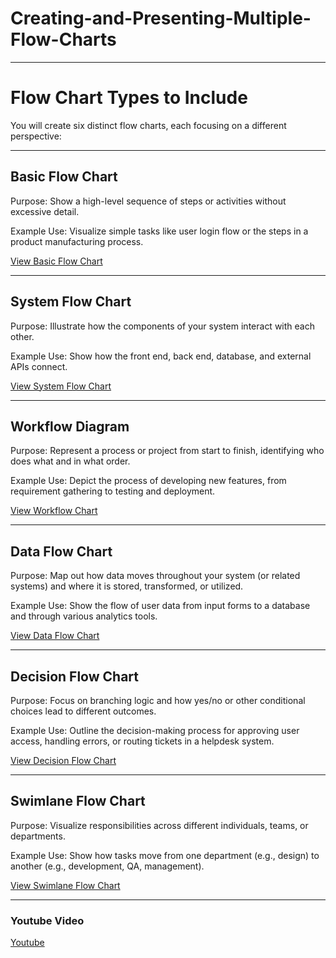 # Creating-and-Presenting-Multiple-Flow-Charts
---
# Flow Chart Types to Include
You will create six distinct flow charts, each focusing on a different perspective:

---
## Basic Flow Chart

Purpose: Show a high-level sequence of steps or activities without excessive detail.

Example Use: Visualize simple tasks like user login flow or the steps in a product manufacturing process.

[View Basic Flow Chart](Basic-Flow-Chart.md)

---
## System Flow Chart

Purpose: Illustrate how the components of your system interact with each other.

Example Use: Show how the front end, back end, database, and external APIs connect.

[View System Flow Chart](system_flow_chart.md)

---
## Workflow Diagram

Purpose: Represent a process or project from start to finish, identifying who does what and in what order.

Example Use: Depict the process of developing new features, from requirement gathering to testing and deployment.

[View Workflow Chart](workflow.md)

--- 
## Data Flow Chart

Purpose: Map out how data moves throughout your system (or related systems) and where it is stored, transformed, or utilized.

Example Use: Show the flow of user data from input forms to a database and through various analytics tools.

[View Data Flow Chart](data_flow.md)

---
## Decision Flow Chart

Purpose: Focus on branching logic and how yes/no or other conditional choices lead to different outcomes.

Example Use: Outline the decision-making process for approving user access, handling errors, or routing tickets in a helpdesk system.

[View Decision Flow Chart](decision_flow.md)

---
## Swimlane Flow Chart

Purpose: Visualize responsibilities across different individuals, teams, or departments.

Example Use: Show how tasks move from one department (e.g., design) to another (e.g., development, QA, management).

[View Swimlane Flow Chart](swimlane_flow.md)

--- 
### Youtube Video 
[Youtube](https://youtu.be/HW7AV_ZphJ4)
